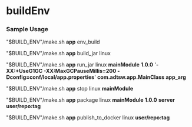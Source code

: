 # buildEnv

### Sample Usage

"$BUILD_ENV"/make.sh **app** env_build

"$BUILD_ENV"/make.sh **app** build_jar linux

"$BUILD_ENV"/make.sh **app** run_jar linux **mainModule** **1.0.0** '**-XX:+UseG1GC -XX:MaxGCPauseMillis=200 -Dconfig=conf/local/app.properties**' **com.adtsw.app.MainClass** **app_arg**

"$BUILD_ENV"/make.sh **app** stop linux **mainModule**

"$BUILD_ENV"/make.sh **app** package linux **mainModule** **1.0.0** **server** **user/repo:tag**

"$BUILD_ENV"/make.sh **app** publish_to_docker linux **user/repo:tag**